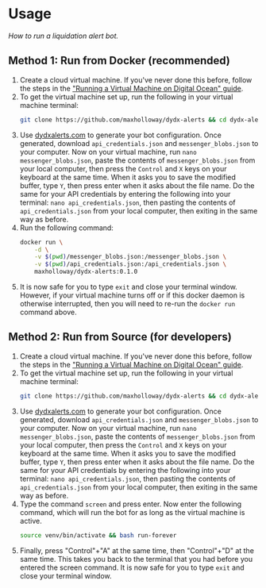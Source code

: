 # Usage
*How to run a liquidation alert bot.*

## Method 1: Run from Docker (recommended)
1. Create a cloud virtual machine. If you've never done this before, follow the steps in the ["Running a Virtual Machine on Digital Ocean" guide](./cloud-vm).
2. To get the virtual machine set up, run the following in your virtual machine terminal:
    ```bash
    git clone https://github.com/maxholloway/dydx-alerts && cd dydx-alerts && bash setup-docker
    ```
3. Use [dydxalerts.com](dydxalerts.com) to generate your bot configuration. Once generated, download `api_credentials.json` and `messenger_blobs.json` to your computer. Now on your virtual machine, run `nano messenger_blobs.json`, paste the contents of `messenger_blobs.json` from your local computer, then press the `Control` and `X` keys on your keyboard at the same time. When it asks you to save the modified buffer, type `Y`, then press enter when it asks about the file name. Do the same for your API credentials by entering the following into your terminal: `nano api_credentials.json`, then pasting the contents of `api_credentials.json` from your local computer, then exiting in the same way as before.
4. Run the following command:
    ```bash
    docker run \
        -d \
        -v $(pwd)/messenger_blobs.json:/messenger_blobs.json \
        -v $(pwd)/api_credentials.json:/api_credentials.json \
        maxholloway/dydx-alerts:0.1.0
    ```
5. It is now safe for you to type `exit` and close your terminal window. However, if your virtual machine turns off or if this docker daemon is otherwise interrupted, then you will need to re-run the `docker run` command above.


## Method 2: Run from Source (for developers)
1. Create a cloud virtual machine. If you've never done this before, follow the steps in the ["Running a Virtual Machine on Digital Ocean" guide](./cloud-vm).
2. To get the virtual machine set up, run the following in your virtual machine terminal: 
    ```bash
    git clone https://github.com/maxholloway/dydx-alerts && cd dydx-alerts && bash setup
    ```
3. Use [dydxalerts.com](dydxalerts.com) to generate your bot configuration. Once generated, download `api_credentials.json` and `messenger_blobs.json` to your computer. Now on your virtual machine, run `nano messenger_blobs.json`, paste the contents of `messenger_blobs.json` from your local computer, then press the `Control` and `X` keys on your keyboard at the same time. When it asks you to save the modified buffer, type `Y`, then press enter when it asks about the file name. Do the same for your API credentials by entering the following into your terminal: `nano api_credentials.json`, then pasting the contents of `api_credentials.json` from your local computer, then exiting in the same way as before.
4. Type the command `screen` and press enter. Now enter the following command, which will run the bot for as long as the virtual machine is active.
    ```bash
    source venv/bin/activate && bash run-forever
    ```
5. Finally, press "Control"+"A" at the same time, then "Control"+"D" at the same time. This takes you back to the terminal that you had before you entered the screen command. It is now safe for you to type `exit` and close your terminal window.
